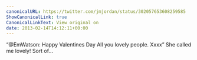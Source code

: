 ```yaml
---
canonicalURL: https://twitter.com/jmjordan/status/302057653608259585
ShowCanonicalLink: true
CanonicalLinkText: View original on
date: 2013-02-14T14:12:11+00:00
---
```

“@EmWatson: Happy Valentines Day All you lovely people. Xxxx” She called me lovely! Sort of...